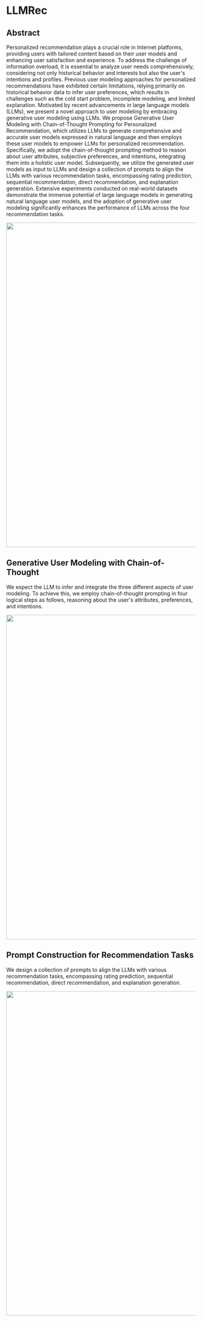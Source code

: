 # LLMRec

## Abstract

Personalized recommendation plays a crucial role in Internet platforms, providing users with tailored content based on their user models and enhancing user satisfaction and experience. To address the challenge of information overload, it is essential to analyze user needs comprehensively, considering not only historical behavior and interests but also the user's intentions and profiles. Previous user modeling approaches for personalized recommendations have exhibited certain limitations, relying primarily on historical behavior data to infer user preferences, which results in challenges such as the cold start problem, incomplete modeling, and limited explanation. Motivated by recent advancements in large language models (LLMs), we present a novel approach to user modeling by embracing generative user modeling using LLMs. We propose Generative User Modeling with Chain-of-Thought Prompting for Personalized Recommendation, which utilizes LLMs to generate comprehensive and accurate user models expressed in natural language and then employs these user models to empower LLMs for personalized recommendation. Specifically, we adopt the chain-of-thought prompting method to reason about user attributes, subjective preferences, and intentions, integrating them into a holistic user model. Subsequently, we utilize the generated user models as input to LLMs and design a collection of prompts to align the LLMs with various recommendation tasks, encompassing rating prediction, sequential recommendation, direct recommendation, and explanation generation. Extensive experiments conducted on real-world datasets demonstrate the immense potential of large language models in generating natural language user models, and the adoption of generative user modeling significantly enhances the performance of LLMs across the four recommendation tasks. 

<img src="https://github.com/williamliujl/LLMRec/blob/main/docs/Overall Framework-改.png" width="860" />

## Generative User Modeling with Chain-of-Thought

We expect the LLM to infer and integrate the three different aspects of user modeling. To achieve this, we employ chain-of-thought prompting in four logical steps as follows, reasoning about the user's attributes, preferences, and intentions.

<img src="https://github.com/williamliujl/LLMRec/blob/main/docs/Generative User Modeling-改.png" width="860" />

## Prompt Construction for Recommendation Tasks

We design a collection of prompts to align the LLMs with various recommendation tasks, encompassing rating prediction, sequential recommendation, direct recommendation, and explanation generation.

<img src="https://github.com/williamliujl/LLMRec/blob/main/docs/Prompt examples for four tasks-改.png" width="860" />

